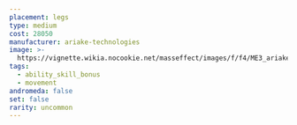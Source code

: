```yaml
---
placement: legs
type: medium
cost: 28050
manufacturer: ariake-technologies
image: >-
  https://vignette.wikia.nocookie.net/masseffect/images/f/f4/ME3_ariake_technologies_legs.png/revision/latest/scale-to-width-down/100?cb=20120314171912
tags:
  - ability_skill_bonus
  - movement
andromeda: false
set: false
rarity: uncommon
---
```

